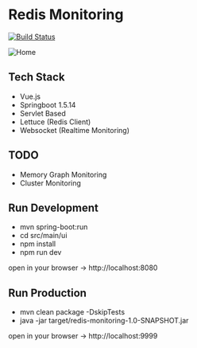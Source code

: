 # Redis Monitoring
[![Build Status](https://travis-ci.org/ivandzf/redis-monitoring.svg?branch=master)](https://travis-ci.org/ivandzf/redis-monitoring)

![Home](https://github.com/ivandzf/redis-monitoring/blob/master/img/dashboard.png)

## Tech Stack
*  Vue.js
*  Springboot 1.5.14
*  Servlet Based
*  Lettuce (Redis Client)
*  Websocket (Realtime Monitoring)

## TODO
*  Memory Graph Monitoring
*  Cluster Monitoring

## Run Development
*  mvn spring-boot:run
*  cd src/main/ui
*  npm install
*  npm run dev

open in your browser -> http://localhost:8080

## Run Production
*  mvn clean package -DskipTests
*  java -jar target/redis-monitoring-1.0-SNAPSHOT.jar

open in your browser -> http://localhost:9999
